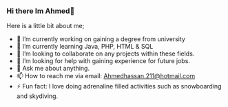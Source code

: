 ### Hi there Im Ahmed👋
Here is a little bit about me;
- 🔭 I’m currently working on gaining a degree from university
- 🌱 I’m currently learning Java, PHP, HTML & SQL
- 👯 I’m looking to collaborate on any projects within these fields.
- 🤔 I’m looking for help with gaining experience for future jobs.
- 💬 Ask me about anything.
- 📫 How to reach me via email: Ahmedhassan.211@hotmail.com
- ⚡ Fun fact: I love doing adrenaline filled activities such as snowboarding and skydiving.


